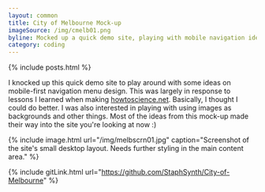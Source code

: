 ```yaml
---
layout: common
title: City of Melbourne Mock-up
imageSource: /img/cmelb01.png
byline: Mocked up a quick demo site, playing with mobile navigation ideas.
category: coding
---
```


{% include posts.html %}

I knocked up this quick demo site to play around with some ideas on mobile-first navigation menu design. This was largely in response to lessons I learned when making [howtoscience.net](http://www.howtoscience.net). Basically, I thought I could do better. I was also interested in playing with using images as backgrounds and other things. Most of the ideas from this mock-up made their way into the site you're looking at now :)

{% include image.html url="/img/melbscrn01.jpg" caption="Screenshot of the site's small desktop layout. Needs further styling in the main content area." %}

{% include gitLink.html url="https://github.com/StaphSynth/City-of-Melbourne" %}
